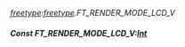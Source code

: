 _[freetype](../../modules/freetype/freetype-module.md):[freetype](../../modules/freetype/freetype-module.md).FT\_RENDER\_MODE\_LCD\_V_
##### Const FT\_RENDER\_MODE\_LCD\_V:[Int](../../modules/wonkey/wonkey-types-int.md)
